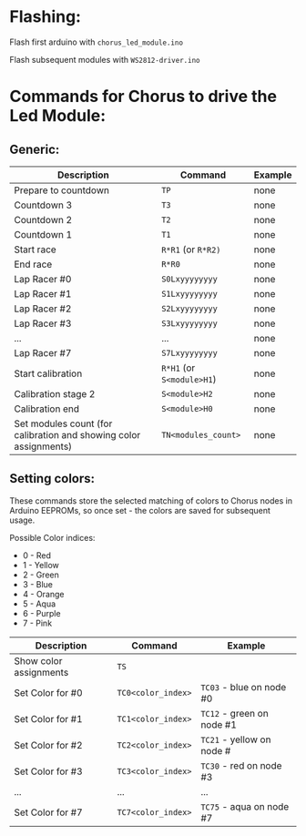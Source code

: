# Flashing:

Flash first arduino with `chorus_led_module.ino`

Flash subsequent modules with `WS2812-driver.ino`

# Commands for Chorus to drive the Led Module:

## Generic:

| Description          | Command          | Example |
|----------------------|------------------|------|
| Prepare to countdown | `TP`             | none |
| Countdown 3          | `T3`             | none |
| Countdown 2          | `T2`             | none |
| Countdown 1          | `T1`             | none |
| Start race           | `R*R1` (or `R*R2)` | none |
| End race             | `R*R0`           | none |
| Lap Racer #0         | `S0Lxyyyyyyyy`   | none |
| Lap Racer #1         | `S1Lxyyyyyyyy`   | none |
| Lap Racer #2         | `S2Lxyyyyyyyy`   | none |
| Lap Racer #3         | `S3Lxyyyyyyyy`   | none |
| ...                  |  ...             | none |
| Lap Racer #7         | `S7Lxyyyyyyyy`   | none |
| Start calibration    | `R*H1` (or `S<module>H1`) | none |
| Calibration stage 2  | `S<module>H2`    | none |
| Calibration end      | `S<module>H0`    | none |
| Set modules count (for calibration and showing color assignments) | `TN<modules_count>` | none |


## Setting colors:

These commands store the selected matching of colors to Chorus nodes in Arduino EEPROMs, so once set - the colors are saved for subsequent usage.

Possible Color indices:

- 0 - Red
- 1 - Yellow
- 2 - Green
- 3 - Blue
- 4 - Orange
- 5 - Aqua
- 6 - Purple
- 7 - Pink

| Description      | Command            | Example                   |
|------------------|--------------------|---------------------------|
| Show color assignments | `TS`    |  |
| Set Color for #0 | `TC0<color_index>` | `TC03` - blue on node #0  |
| Set Color for #1 | `TC1<color_index>` | `TC12` - green on node #1 |
| Set Color for #2 | `TC2<color_index>` | `TC21` - yellow on node # |
| Set Color for #3 | `TC3<color_index>` | `TC30` - red on node #3   |
| ... | ... | ... |
| Set Color for #7 | `TC7<color_index>` | `TC75` - aqua on node #7  |